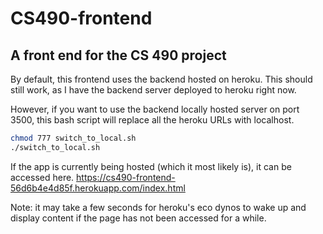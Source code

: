 # CS490-frontend
## A front end for the CS 490 project

By default, this frontend uses the backend hosted on heroku. This should still work, as I have the backend server deployed to heroku right now.

However, if you want to use the backend locally hosted server on port 3500, this bash script will replace all the heroku URLs with localhost.

```bash
chmod 777 switch_to_local.sh
./switch_to_local.sh 
```

If the app is currently being hosted (which it most likely is), it can be accessed here. https://cs490-frontend-56d6b4e4d85f.herokuapp.com/index.html

Note: it may take a few seconds for heroku's eco dynos to wake up and display content if the page has not been accessed for a while.